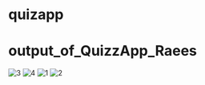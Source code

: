 # quizapp
# output_of_QuizzApp_Raees
![3](https://user-images.githubusercontent.com/105125008/171554716-cf5223aa-f13c-4d0f-9662-3f820c56f43a.PNG)
![4](https://user-images.githubusercontent.com/105125008/171554720-aadab11c-f986-4ff2-8e27-fec7b92b15d6.PNG)
![1](https://user-images.githubusercontent.com/105125008/171554722-e20ad1d0-8fa4-4b0b-ba0f-abc95263b6c3.PNG)
![2](https://user-images.githubusercontent.com/105125008/171554725-912327dc-0309-40d2-a5c2-a984c5e9f909.PNG)
